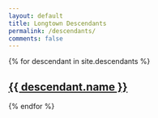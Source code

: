 ```yaml
---
layout: default
title: Longtown Descendants
permalink: /descendants/
comments: false
---
```


{% for descendant in site.descendants %}
  <h2><a href="{{ descendant.url }}">{{ descendant.name }}</a></h2>

{% endfor %}

